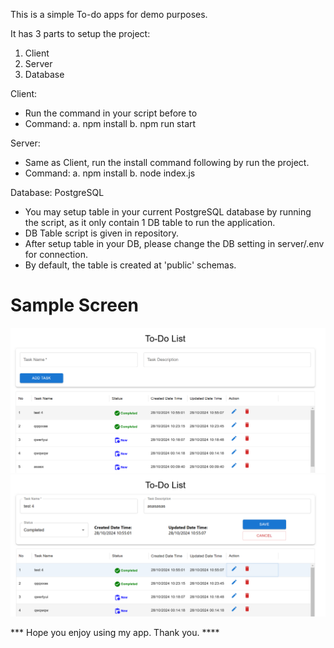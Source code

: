 This is a simple To-do apps for demo purposes. 

It has 3 parts to setup the project:
1. Client
2. Server
3. Database

Client: 
- Run the command in your script before to 
- Command:
a. npm install
b. npm run start

Server: 
- Same as Client, run the install command following by run the project. 
- Command: 
a. npm install
b. node index.js

Database: PostgreSQL 
- You may setup table in your current PostgreSQL database by running the script, as it only contain 1 DB table to run the application. 
- DB Table script is given in repository. 
- After setup table in your DB, please change the DB setting in server/.env for connection. 
- By default, the table is created at 'public' schemas. 

# **Sample Screen**

![Sample Screen 1](https://raw.githubusercontent.com/lawrencechia1999/todo-app/master/sample_screen/sample_screen_1.png)
![Sample Screen 2](https://raw.githubusercontent.com/lawrencechia1999/todo-app/master/sample_screen/sample_screen_2.png)

*** Hope you enjoy using my app. Thank you. ****
